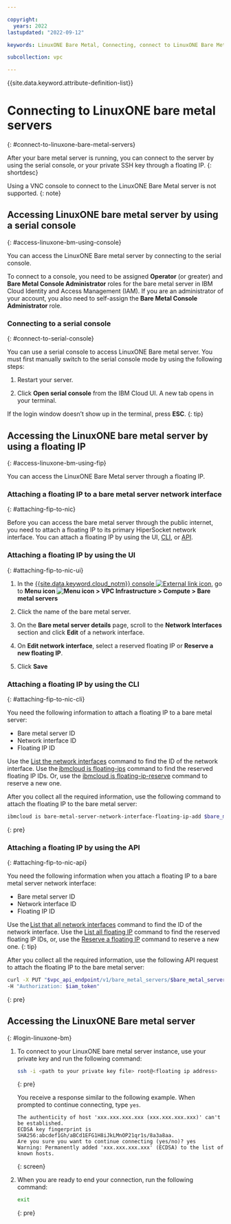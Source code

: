 ```yaml
---

copyright:
  years: 2022
lastupdated: "2022-09-12"

keywords: LinuxONE Bare Metal, Connecting, connect to LinuxONE Bare Metal

subcollection: vpc

---
```


{{site.data.keyword.attribute-definition-list}}

# Connecting to LinuxONE bare metal servers
{: #connect-to-linuxone-bare-metal-servers}

After your bare metal server is running, you can connect to the server by using the serial console, or your private SSH key through a floating IP.
{: shortdesc}

Using a VNC console to connect to the LinuxONE Bare Metal server is not supported.
{: note}

## Accessing LinuxONE bare metal server by using a serial console
{: #access-linuxone-bm-using-console}

You can access the LinuxONE Bare metal server by connecting to the serial console.

To connect to a console, you need to be assigned **Operator** (or greater) and **Bare Metal Console Administrator** roles for the bare metal server in IBM Cloud Identity and Access Management (IAM). If you are an administrator of your account, you also need to self-assign the **Bare Metal Console Administrator** role.

### Connecting to a serial console
{: #connect-to-serial-console}

You can use a serial console to access LinuxONE Bare metal server. You must first manually switch to the serial console mode by using the following steps:

1. Restart your server.

2. Click **Open serial console** from the IBM Cloud UI. A new tab opens in your terminal.

If the login window doesn’t show up in the terminal, press **ESC**.
{: tip}

## Accessing the LinuxONE bare metal server by using a floating IP
{: #access-linuxone-bm-using-fip}

You can access the LinuxONE Bare Metal server through a floating IP.

### Attaching a floating IP to a bare metal server network interface
{: #attaching-fip-to-nic}

Before you can access the bare metal server through the public internet, you need to attach a floating IP to its primary HiperSocket network interface. You can attach a floating IP by using the UI, [CLI](#attaching-fip-to-nic-cli), or [API](#attaching-fip-to-nic-api).

### Attaching a floating IP by using the UI
{: #attaching-fip-to-nic-ui}

1. In the [{{site.data.keyword.cloud_notm}} console ![External link icon](../icons/launch-glyph.svg "External link icon")](https://{DomainName}), go to **Menu icon ![Menu icon](../../icons/icon_hamburger.svg) > VPC Infrastructure > Compute > Bare metal servers**

2. Click the name of the bare metal server.

3. On the **Bare metal server details** page, scroll to the **Network Interfaces** section and click **Edit** of a network interface.

4. On **Edit network interface**, select a reserved floating IP or **Reserve a new floating IP**.

5. Click **Save**

### Attaching a floating IP by using the CLI
{: #attaching-fip-to-nic-cli}

You need the following information to attach a floating IP to a bare metal server:

* Bare metal server ID
* Network interface ID
* Floating IP ID

Use the [List the network interfaces](/docs/vpc?topic=vpc-infrastructure-cli-plugin-vpc-reference#bare-metal-server-network-interfaces) command to find the ID of the network interface.
Use the [ibmcloud is floating-ips](/docs/vpc?topic=vpc-infrastructure-cli-plugin-vpc-reference#floating-ips) command to find the reserved floating IP IDs.
Or, use the [ibmcloud is floating-ip-reserve](/docs/vpc?topic=vpc-infrastructure-cli-plugin-vpc-reference#floating-ip-reserve) command to reserve a new one.

After you collect all the required information, use the following command to attach the floating IP to the bare metal server:

```sh
ibmcloud is bare-metal-server-network-interface-floating-ip-add $bare_metal_server_id $network_interface_id $floating_ip_id
```
{: pre}

### Attaching a floating IP by using the API
{: #attaching-fip-to-nic-api}

You need the following information when you attach a floating IP to a bare metal server network interface:

* Bare metal server ID
* Network interface ID
* Floating IP ID

Use the [List that all network interfaces](/apidocs/vpc#list-bare-metal-server-network-interfaces) command to find the ID of the network interface. Use the [List all floating IP](/apidocs/vpc#list-floating-ips) command to find the reserved floating IP IDs, or, use the [Reserve a floating IP](/apidocs/vpc#create-floating-ip) command to reserve a new one.
{: tip}

After you collect all the required information, use the following API request to attach the floating IP to the bare metal server:

```sh
curl -X PUT "$vpc_api_endpoint/v1/bare_metal_servers/$bare_metal_server_id/network_interfaces/$network_interface_id/floating_ips/$floating_ip_id?version=2022-03-09&generation=2" \
-H "Authorization: $iam_token"
```
{: pre}

## Accessing the LinuxONE Bare metal server
{: #login-linuxone-bm}

1. To connect to your LinuxONE bare metal server instance, use your private key and run the following command:

   ```sh
   ssh -i <path to your private key file> root@<floating ip address>
   ```
   {: pre}

   You receive a response similar to the following example. When prompted to continue connecting, type `yes`.
   ```
   The authenticity of host 'xxx.xxx.xxx.xxx (xxx.xxx.xxx.xxx)' can't be established.
   ECDSA key fingerprint is SHA256:abcdef1Gh/aBCd1EFG1H8iJkLMnOP21qr1s/8a3a8aa.
   Are you sure you want to continue connecting (yes/no)? yes
   Warning: Permanently added 'xxx.xxx.xxx.xxx' (ECDSA) to the list of known hosts.
   ```
   {: screen}

2. When you are ready to end your connection, run the following command:

   ```sh
   exit
   ```
   {: pre}

